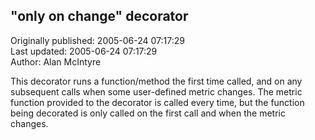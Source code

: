 ## "only on change" decorator  
Originally published: 2005-06-24 07:17:29  
Last updated: 2005-06-24 07:17:29  
Author: Alan McIntyre  
  
This decorator runs a function/method the first time called, and on any subsequent calls when some user-defined metric changes.  The metric function provided to the decorator is called every time, but the function being decorated is only called on the first call and when the metric changes.